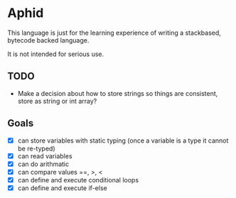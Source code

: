 # Aphid

This language is just for the learning experience of writing a stackbased, bytecode backed language.

It is not intended for serious use.

## TODO
 - Make a decision about how to store strings so things are consistent, store as string or int array?

## Goals
 - [x] can store variables with static typing (once a variable is a type it cannot be re-typed)
 - [x] can read variables
 - [x] can do arithmatic
 - [x] can compare values ==, >, <
 - [x] can define and execute conditional loops
 - [x] can define and execute if-else
